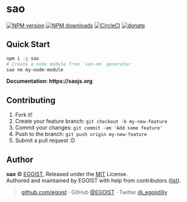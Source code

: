 
# sao

[![NPM version](https://img.shields.io/npm/v/sao.svg?style=flat)](https://npmjs.com/package/sao) [![NPM downloads](https://img.shields.io/npm/dm/sao.svg?style=flat)](https://npmjs.com/package/sao) [![CircleCI](https://circleci.com/gh/saojs/sao/tree/master.svg?style=shield)](https://circleci.com/gh/saojs/sao/tree/master)  [![donate](https://img.shields.io/badge/$-donate-ff69b4.svg?maxAge=2592000&style=flat)](https://github.com/egoist/donate)

## Quick Start

```bash
npm i -g sao
# Create a node module from `sao-nm` generator
sao nm my-node-module
```

__Documentation: https://saojs.org__

## Contributing

1. Fork it!
2. Create your feature branch: `git checkout -b my-new-feature`
3. Commit your changes: `git commit -am 'Add some feature'`
4. Push to the branch: `git push origin my-new-feature`
5. Submit a pull request :D


## Author

**sao** © [EGOIST](https://github.com/egoist), Released under the [MIT](./LICENSE) License.<br>
Authored and maintained by EGOIST with help from contributors ([list](https://github.com/EGOIST/sao/contributors)).

> [github.com/egoist](https://github.com/EGOIST) · GitHub [@EGOIST](https://github.com/EGOIST) · Twitter [@_egoistlily](https://twitter.com/_egoistlily)
